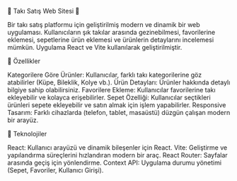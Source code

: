 💎 Takı Satış Web Sitesi 💍

Bir takı satış platformu için geliştirilmiş modern ve dinamik bir web uygulaması. Kullanıcıların şık takılar arasında gezinebilmesi, favorilerine eklemesi, sepetlerine ürün eklemesi ve ürünlerin detaylarını incelemesi mümkün. Uygulama React ve Vite kullanılarak geliştirilmiştir.


🚀 Özellikler

Kategorilere Göre Ürünler: Kullanıcılar, farklı takı kategorilerine göz atabilirler (Küpe, Bileklik, Kolye vb.).
Ürün Detayları: Ürünler hakkında detaylı bilgiye sahip olabilirsiniz.
Favorilere Ekleme: Kullanıcılar favorilerine takı ekleyebilir ve kolayca erişebilirler.
Sepet Özelliği: Kullanıcılar seçtikleri ürünleri sepete ekleyebilir ve satın almak için işlem yapabilirler.
Responsive Tasarım: Farklı cihazlarda (telefon, tablet, masaüstü) düzgün çalışan modern bir arayüz.

🔧 Teknolojiler

React: Kullanıcı arayüzü ve dinamik bileşenler için React.
Vite: Geliştirme ve yapılandırma süreçlerini hızlandıran modern bir araç.
React Router: Sayfalar arasında geçiş için yönlendirme.
Context API: Uygulama durumu yönetimi (Sepet, Favoriler, Kullanıcı Girişi).
